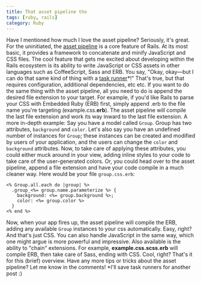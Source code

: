 ```yaml
---
title: That asset pipeline tho
tags: [ruby, rails]
category: Ruby
---
```


Have I mentioned how much I love the asset pipeline? Seriously, it's great. For the uninitiated, the [asset pipeline](http://guides.rubyonrails.org/asset_pipeline.html) is a core feature of Rails. At its most basic, it provides a framework to concatenate and minify JavaScript and CSS files. The cool feature that gets me excited about developing within the Rails ecosystem is its ability to write JavaScript or CSS assets in other languages such as CoffeeScript, Sass and ERB. You say, "Okay, okay—but I can do that same kind of thing with a [task runner](http://gruntjs.com)*!" That's true, but that requires configuration, additional dependencies, etc etc. If you want to do the same thing with the asset pipeline, all you need to do is append the desired file extension to your target. For example, if you'd like Rails to parse your CSS with Embedded Ruby (ERB) first, simply append .erb to the file name you're targeting (example.css.**erb**). The asset pipeline will compile the last file extension and work its way inward to the last file extension. A more in-depth example: Say you have a model called `Group`. Group has two attributes, `background` and `color`. Let's also say you have an undefined number of instances for `Group`; these instances can be created and modified by users of your application, and the users can change the `color` and `background` attributes. Now, to take care of applying these attributes, you could either muck around in your view, adding inline styles to your code to take care of the user-generated colors. Or, you could head over to the asset pipeline, append a file extension and have your code compile in a much cleaner way. Here would be your file `group.css.erb`:

	<% Group.all.each do |group| %>
	  .group_<%= group.name.parameterize %> {
	    background: <%= group.background %>;
	    color: <%= group.color %>
	  }
	<% end %>

 Now, when your app fires up, the asset pipeline will compile the ERB, adding any available `Group` instances to your css automatically. Easy, right? And that's just CSS. You can also handle JavaScript in the same way, which one might argue is more powerful and impressive. Also available is the ability to "chain" extensions. For example, **example.css.scss.erb** will compile ERB, then take care of Sass, ending with CSS. Cool, right? That's it for this (brief) overview. Have any more tips or tricks about the asset pipeline? Let me know in the comments! *I'll save task runners for another post :)
